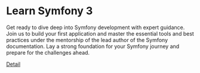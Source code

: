 # Learn Symfony 3

Get ready to dive deep into Symfony development with expert guidance. Join us to build your first application and master the essential tools and best practices under the mentorship of the lead author of the Symfony documentation. Lay a strong foundation for your Symfony journey and prepare for the challenges ahead. 

[Detail](https://eduitfree.com/courses/learn-symfony-3)